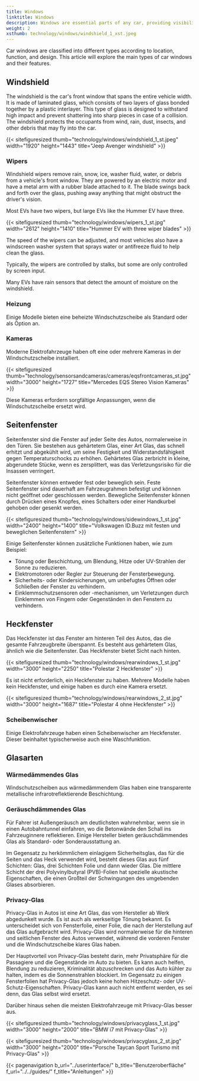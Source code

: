 ```yaml
---
title: Windows
linktitle: Windows
description: Windows are essential parts of any car, providing visibility, ventilation, protection, and comfort to the driver and passengers.
weight: 2
xsthumb: technology/windows/windshield_1_xst.jpeg
---
```

<!-- markdownlint-disable MD033 -->

Car windows are classified into different types according to location, function, and design. This article will explore the main types of car windows and their features.

## Windshield

The windshield is the car's front window that spans the entire vehicle width. It is made of laminated glass, which consists of two layers of glass bonded together by a plastic interlayer. This type of glass is designed to withstand high impact and prevent shattering into sharp pieces in case of a collision. The windshield protects the occupants from wind, rain, dust, insects, and other debris that may fly into the car.

{{< sitefiguresized thumb="technology/windows/windshield_1_st.jpeg" width="1920" height="1443" title="Jeep Avenger windshield" >}}

### Wipers

Windshield wipers remove rain, snow, ice, washer fluid, water, or debris from a vehicle's front window. They are powered by an electric motor and have a metal arm with a rubber blade attached to it. The blade swings back and forth over the glass, pushing away anything that might obstruct the driver's vision.

Most EVs have two wipers, but large EVs like the Hummer EV have three.

{{< sitefiguresized thumb="technology/windows/wipers_1_st.jpg" width="2612" height="1410" title="Hummer EV with three wiper blades" >}}

The speed of the wipers can be adjusted, and most vehicles also have a windscreen washer system that sprays water or antifreeze fluid to help clean the glass.

Typically, the wipers are controlled by stalks, but some are only controlled by screen input.

Many EVs have rain sensors that detect the amount of moisture on the windshield.
### Heizung

Einige Modelle bieten eine beheizte Windschutzscheibe als Standard oder als Option an.

### Kameras

Moderne Elektrofahrzeuge haben oft eine oder mehrere Kameras in der Windschutzscheibe installiert.

{{< sitefiguresized thumb="technology/sensorsandcameras/cameras/eqsfrontcameras_st.jpg" width="3000" height="1727" title="Mercedes EQS Stereo Vision Kameras" >}}

Diese Kameras erfordern sorgfältige Anpassungen, wenn die Windschutzscheibe ersetzt wird.

## Seitenfenster

Seitenfenster sind die Fenster auf jeder Seite des Autos, normalerweise in den Türen. Sie bestehen aus gehärtetem Glas, einer Art Glas, das schnell erhitzt und abgekühlt wird, um seine Festigkeit und Widerstandsfähigkeit gegen Temperaturschocks zu erhöhen. Gehärtetes Glas zerbricht in kleine, abgerundete Stücke, wenn es zersplittert, was das Verletzungsrisiko für die Insassen verringert.

Seitenfenster können entweder fest oder beweglich sein. Feste Seitenfenster sind dauerhaft am Fahrzeugrahmen befestigt und können nicht geöffnet oder geschlossen werden. Bewegliche Seitenfenster können durch Drücken eines Knopfes, eines Schalters oder einer Handkurbel gehoben oder gesenkt werden.

{{< sitefiguresized thumb="technology/windows/sidewindows_1_st.jpg" width="2400" height="1400" title="Volkswagen ID.Buzz mit festen und beweglichen Seitenfenstern" >}}

Einige Seitenfenster können zusätzliche Funktionen haben, wie zum Beispiel:

- Tönung oder Beschichtung, um Blendung, Hitze oder UV-Strahlen der Sonne zu reduzieren.
- Elektromotoren oder Regler zur Steuerung der Fensterbewegung.
- Sicherheits- oder Kindersicherungen, um unbefugtes Öffnen oder Schließen der Fenster zu verhindern.
- Einklemmschutzsensoren oder -mechanismen, um Verletzungen durch Einklemmen von Fingern oder Gegenständen in den Fenstern zu verhindern.

## Heckfenster

Das Heckfenster ist das Fenster am hinteren Teil des Autos, das die gesamte Fahrzeugbreite überspannt. Es besteht aus gehärtetem Glas, ähnlich wie die Seitenfenster. Das Heckfenster bietet Sicht nach hinten.

{{< sitefiguresized thumb="technology/windows/rearwindows_1_st.jpg" width="3000" height="2250" title="Polestar 2 Heckfenster" >}}

Es ist nicht erforderlich, ein Heckfenster zu haben. Mehrere Modelle haben kein Heckfenster, und einige haben es durch eine Kamera ersetzt.

{{< sitefiguresized thumb="technology/windows/rearwindows_2_st.jpg" width="3000" height="1687" title="Polestar 4 ohne Heckfenster" >}}

### Scheibenwischer

Einige Elektrofahrzeuge haben einen Scheibenwischer am Heckfenster. Dieser beinhaltet typischerweise auch eine Waschfunktion.

## Glasarten

### Wärmedämmendes Glas

Windschutzscheiben aus wärmedämmendem Glas haben eine transparente metallische infrarotreflektierende Beschichtung.

### Geräuschdämmendes Glas

Für Fahrer ist Außengeräusch am deutlichsten wahrnehmbar, wenn sie in einen Autobahntunnel einfahren, wo die Betonwände den Schall ins Fahrzeuginnere reflektieren. Einige Hersteller bieten geräuschdämmendes Glas als Standard- oder Sonderausstattung an.

Im Gegensatz zu herkömmlichem einlagigem Sicherheitsglas, das für die Seiten und das Heck verwendet wird, besteht dieses Glas aus fünf Schichten: Glas, drei Schichten Folie und dann wieder Glas. Die mittlere Schicht der drei Polyvinylbutyral (PVB)-Folien hat spezielle akustische Eigenschaften, die einen Großteil der Schwingungen des umgebenden Glases absorbieren.

### Privacy-Glas

Privacy-Glas in Autos ist eine Art Glas, das vom Hersteller ab Werk abgedunkelt wurde. Es ist auch als werkseitige Tönung bekannt. Es unterscheidet sich von Fensterfolie, einer Folie, die nach der Herstellung auf das Glas aufgebracht wird. Privacy-Glas wird normalerweise für die hinteren und seitlichen Fenster des Autos verwendet, während die vorderen Fenster und die Windschutzscheibe klares Glas haben.

Der Hauptvorteil von Privacy-Glas besteht darin, mehr Privatsphäre für die Passagiere und die Gegenstände im Auto zu bieten. Es kann auch helfen, Blendung zu reduzieren, Kriminalität abzuschrecken und das Auto kühler zu halten, indem es die Sonnenstrahlen blockiert. Im Gegensatz zu einigen Fensterfolien hat Privacy-Glas jedoch keine hohen Hitzeschutz- oder UV-Schutz-Eigenschaften. Privacy-Glas kann auch nicht entfernt werden, es sei denn, das Glas selbst wird ersetzt.

Darüber hinaus sehen die meisten Elektrofahrzeuge mit Privacy-Glas besser aus.

{{< sitefiguresized thumb="technology/windows/privacyglass_1_st.jpg" width="3000" height="2000" title="BMW i7 mit Privacy-Glas" >}}

{{< sitefiguresized thumb="technology/windows/privacyglass_2_st.jpg" width="3000" height="2000" title="Porsche Taycan Sport Turismo mit Privacy-Glas" >}}

{{< pagenavigation b_url="../userinterface/" b_title="Benutzeroberfläche" f_url="../../guides/" f_title="Anleitungen" >}}